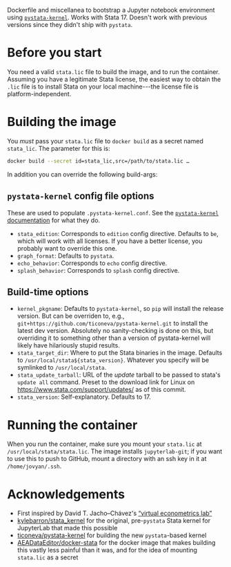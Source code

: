 Dockerfile and miscellanea to bootstrap a Jupyter notebook environment using [`pystata-kernel`][1]. Works with Stata 17. Doesn't work with previous versions since they didn't ship with `pystata`.

[1]: https://github.com/ticoneva/pystata-kernel

# Before you start

You need a valid `stata.lic` file to build the image, and to run the container. Assuming you have a legitimate Stata license, the easiest way to obtain the `.lic` file is to install Stata on your local machine---the license file is platform-independent.

# Building the image

You _must_ pass your `stata.lic` file to `docker build` as a secret named `stata_lic`. The parameter for this is:

```bash
docker build --secret id=stata_lic,src=/path/to/stata.lic …
```

In addition you can override the following build-args:

## `pystata-kernel` config file options

These are used to populate `.pystata-kernel.conf`. See the [`pystata-kernel` documentation][psk-conf] for what they do.

- `stata_edition`: Corresponds to `edition` config directive. Defaults to `be`, which will work with all licenses. If you have a better license, you probably want to override this one.
- `graph_format`: Defaults to `pystata`.
- `echo_behavior`: Corresponds to `echo` config directive.
- `splash_behavior`: Corresponds to `splash` config directive.

[psk-conf]: https://github.com/ticoneva/pystata-kernel#configuration

## Build-time options

- `kernel_pkgname`: Defaults to `pystata-kernel`, so `pip` will install the release version. But can be overriden to, e.g., `git+https://github.com/ticoneva/pystata-kernel.git` to install the latest dev version. Absolutely no sanity-checking is done on this, but overriding it to something other than a version of pystata-kernel will likely have hilariously stupid results.
- `stata_target_dir`: Where to put the Stata binaries in the image. Defaults to `/usr/local/stata${stata_version}`. Whatever you specify will be symlinked to `/usr/local/stata`.
- `stata_update_tarball`: URL of the _update_ tarball to be passed to stata's `update all` command. Preset to the download link for Linux on  https://www.stata.com/support/updates/ as of this commit.
- `stata_version`: Self-explanatory. Defaults to 17.

# Running the container

When you run the container, make sure you mount your `stata.lic` at `/usr/local/stata/stata.lic`. The image installs `jupyterlab-git`; if you want to use this to push to GitHub, mount a directory with an ssh key in it at `/home/jovyan/.ssh`.

# Acknowledgements

- First inspired by David T. Jacho–Chávez's [“virtual econometrics lab”][vel]
- [kylebarron/stata_kernel][s_k] for the original, pre-`pystata` Stata kernel for JupyterLab that made this possible
- [ticoneva/pystata-kernel][psk] for building the new `pystata`-based kernel
- [AEADataEditor/docker-stata][aea] for the docker image that makes building this vastly less painful than it was, and for the idea of mounting `stata.lic` as a secret

[vel]: https://docs-jupyter.davidjachochavez.org/
[s_k]: https://github.com/kylebarron/stata_kernel/
[psk]: https://github.com/ticoneva/pystata-kernel/
[aea]: https://github.com/AEADataEditor/docker-stata
